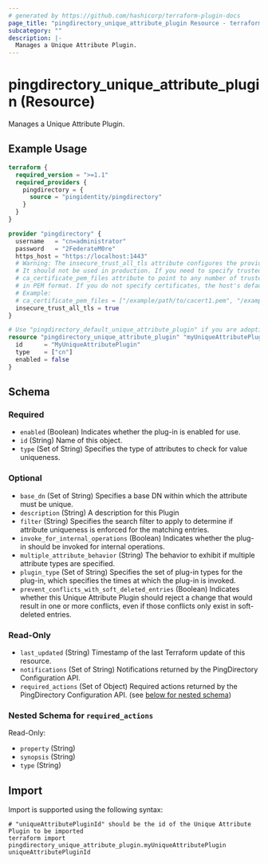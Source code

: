 ```yaml
---
# generated by https://github.com/hashicorp/terraform-plugin-docs
page_title: "pingdirectory_unique_attribute_plugin Resource - terraform-provider-pingdirectory"
subcategory: ""
description: |-
  Manages a Unique Attribute Plugin.
---
```


# pingdirectory_unique_attribute_plugin (Resource)

Manages a Unique Attribute Plugin.

## Example Usage

```terraform
terraform {
  required_version = ">=1.1"
  required_providers {
    pingdirectory = {
      source = "pingidentity/pingdirectory"
    }
  }
}

provider "pingdirectory" {
  username   = "cn=administrator"
  password   = "2FederateM0re"
  https_host = "https://localhost:1443"
  # Warning: The insecure_trust_all_tls attribute configures the provider to trust any certificate presented by the PingDirectory server.
  # It should not be used in production. If you need to specify trusted CA certificates, use the
  # ca_certificate_pem_files attribute to point to any number of trusted CA certificate files
  # in PEM format. If you do not specify certificates, the host's default root CA set will be used.
  # Example:
  # ca_certificate_pem_files = ["/example/path/to/cacert1.pem", "/example/path/to/cacert2.pem"]
  insecure_trust_all_tls = true
}

# Use "pingdirectory_default_unique_attribute_plugin" if you are adopting existing configuration from the PingDirectory server into Terraform
resource "pingdirectory_unique_attribute_plugin" "myUniqueAttributePlugin" {
  id      = "MyUniqueAttributePlugin"
  type    = ["cn"]
  enabled = false
}
```

<!-- schema generated by tfplugindocs -->
## Schema

### Required

- `enabled` (Boolean) Indicates whether the plug-in is enabled for use.
- `id` (String) Name of this object.
- `type` (Set of String) Specifies the type of attributes to check for value uniqueness.

### Optional

- `base_dn` (Set of String) Specifies a base DN within which the attribute must be unique.
- `description` (String) A description for this Plugin
- `filter` (String) Specifies the search filter to apply to determine if attribute uniqueness is enforced for the matching entries.
- `invoke_for_internal_operations` (Boolean) Indicates whether the plug-in should be invoked for internal operations.
- `multiple_attribute_behavior` (String) The behavior to exhibit if multiple attribute types are specified.
- `plugin_type` (Set of String) Specifies the set of plug-in types for the plug-in, which specifies the times at which the plug-in is invoked.
- `prevent_conflicts_with_soft_deleted_entries` (Boolean) Indicates whether this Unique Attribute Plugin should reject a change that would result in one or more conflicts, even if those conflicts only exist in soft-deleted entries.

### Read-Only

- `last_updated` (String) Timestamp of the last Terraform update of this resource.
- `notifications` (Set of String) Notifications returned by the PingDirectory Configuration API.
- `required_actions` (Set of Object) Required actions returned by the PingDirectory Configuration API. (see [below for nested schema](#nestedatt--required_actions))

<a id="nestedatt--required_actions"></a>
### Nested Schema for `required_actions`

Read-Only:

- `property` (String)
- `synopsis` (String)
- `type` (String)

## Import

Import is supported using the following syntax:

```shell
# "uniqueAttributePluginId" should be the id of the Unique Attribute Plugin to be imported
terraform import pingdirectory_unique_attribute_plugin.myUniqueAttributePlugin uniqueAttributePluginId
```
